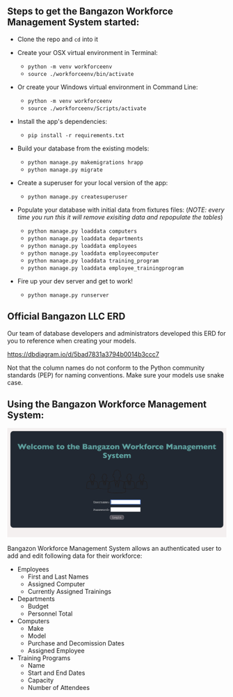 ## Steps to get the Bangazon Workforce Management System started:

- Clone the repo and `cd` into it

- Create your OSX virtual environment in Terminal:

  - `python -m venv workforceenv`
  - `source ./workforceenv/bin/activate`

- Or create your Windows virtual environment in Command Line:

  - `python -m venv workforceenv`
  - `source ./workforceenv/Scripts/activate`

- Install the app's dependencies:

  - `pip install -r requirements.txt`

- Build your database from the existing models:

  - `python manage.py makemigrations hrapp`
  - `python manage.py migrate`

- Create a superuser for your local version of the app:

  - `python manage.py createsuperuser`

- Populate your database with initial data from fixtures files: (_NOTE: every time you run this it will remove exisiting data and repopulate the tables_)

  - `python manage.py loaddata computers`
  - `python manage.py loaddata departments`
  - `python manage.py loaddata employees`
  - `python manage.py loaddata employeecomputer`
  - `python manage.py loaddata training_program`
  - `python manage.py loaddata employee_trainingprogram`

- Fire up your dev server and get to work!

  - `python manage.py runserver`

## Official Bangazon LLC ERD

Our team of database developers and administrators developed this ERD for you to reference when creating your models.

https://dbdiagram.io/d/5bad7831a3794b0014b3ccc7

Not that the column names do not conform to the Python community standards (PEP) for naming conventions. Make sure your models use snake case.

## Using the Bangazon Workforce Management System:

![image](hrapp/static/assets/bwms_home_login.png)

Bangazon Workforce Management System allows an authenticated user to add and edit following data for their workforce:

- Employees
  - First and Last Names
  - Assigned Computer
  - Currently Assigned Trainings
- Departments
  - Budget
  - Personnel Total
- Computers
  - Make
  - Model
  - Purchase and Decomission Dates
  - Assigned Employee
- Training Programs
  - Name
  - Start and End Dates
  - Capacity
  - Number of Attendees
